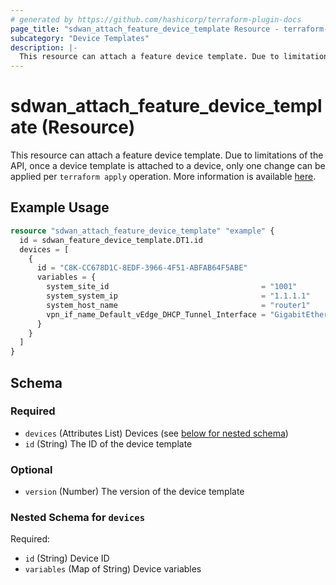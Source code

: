```yaml
---
# generated by https://github.com/hashicorp/terraform-plugin-docs
page_title: "sdwan_attach_feature_device_template Resource - terraform-provider-sdwan"
subcategory: "Device Templates"
description: |-
  This resource can attach a feature device template. Due to limitations of the API, once a device template is attached to a device, only one change can be applied per terraform apply operation. More information is available here https://registry.terraform.io/providers/netascode/sdwan/latest/docs/guides/updating_templates.
---
```


# sdwan_attach_feature_device_template (Resource)

This resource can attach a feature device template. Due to limitations of the API, once a device template is attached to a device, only one change can be applied per `terraform apply` operation. More information is available [here](https://registry.terraform.io/providers/netascode/sdwan/latest/docs/guides/updating_templates).

## Example Usage

```terraform
resource "sdwan_attach_feature_device_template" "example" {
  id = sdwan_feature_device_template.DT1.id
  devices = [
    {
      id = "C8K-CC678D1C-8EDF-3966-4F51-ABFAB64F5ABE"
      variables = {
        system_site_id                                  = "1001"
        system_system_ip                                = "1.1.1.1"
        system_host_name                                = "router1"
        vpn_if_name_Default_vEdge_DHCP_Tunnel_Interface = "GigabitEthernet1"
      }
    }
  ]
}
```

<!-- schema generated by tfplugindocs -->
## Schema

### Required

- `devices` (Attributes List) Devices (see [below for nested schema](#nestedatt--devices))
- `id` (String) The ID of the device template

### Optional

- `version` (Number) The version of the device template

<a id="nestedatt--devices"></a>
### Nested Schema for `devices`

Required:

- `id` (String) Device ID
- `variables` (Map of String) Device variables
